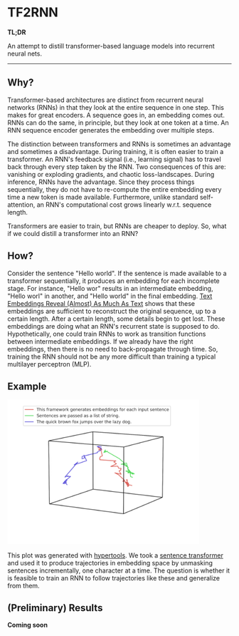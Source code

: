 # TF2RNN

**TL;DR**

An attempt to distill transformer-based language models into recurrent neural nets.

---

## Why?

Transformer-based architectures are distinct from recurrent neural networks (RNNs) in that they look at the entire sequence in one step. This makes for great encoders. A sequence goes in, an embedding comes out. RNNs can do the same, in principle, but they look at one token at a time. An RNN sequence encoder generates the embedding over multiple steps.

The distinction between transformers and RNNs is sometimes an advantage and sometimes a disadvantage. During training, it is often easier to train a transformer. An RNN's feedback signal (i.e., learning signal) has to travel back through every step taken by the RNN. Two consequences of this are: vanishing or exploding gradients, and chaotic loss-landscapes. During inference, RNNs have the advantage. Since they process things sequentially, they do not have to re-compute the entire embedding every time a new token is made available. Furthermore, unlike standard self-attention, an RNN's computational cost grows linearly w.r.t. sequence length.

Transformers are easier to train, but RNNs are cheaper to deploy. So, what if we could distill a transformer into an RNN? 

## How?

Consider the sentence "Hello world". If the sentence is made available to a transformer sequentially, it produces an embedding for each incomplete stage. For instance, "Hello wor" results in an intermediate embedding, "Hello worl" in another, and "Hello world" in the final embedding. [Text Embeddings Reveal (Almost) As Much As Text](https://arxiv.org/abs/2310.06816) shows that these embeddings are sufficient to reconstruct the original sequence, up to a certain length. After a certain length, some details begin to get lost. These embeddings are doing what an RNN's recurrent state is supposed to do. Hypothetically, one could train RNNs to work as transition functions between intermediate embeddings. If we already have the right embeddings, then there is no need to back-propagate through time. So, training the RNN should not be any more difficult than training a typical multilayer perceptron (MLP).

## Example

<img title="" src="./example.svg" alt="Embedding trajectories when reading sentences left-to-right." width="431" data-align="center">

This plot was generated with [hypertools](https://hypertools.readthedocs.io/en/latest/index.html). We took a [sentence transformer](https://www.sbert.net/#) and used it to produce trajectories in embedding space by unmasking sentences incrementally, one character at a time. The question is whether it is feasible to train an RNN to follow trajectories like these and generalize from them.

## (Preliminary) Results

**Coming soon**